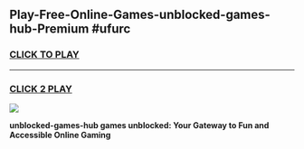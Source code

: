 
## Play-Free-Online-Games-unblocked-games-hub-Premium #ufurc
<h3>
<a href="https://premium.freeplayer.one?title=unblocked-games-hub&ref=8M">CLICK TO PLAY</a></h3>
<hr>

<h3>
<a href="https://premium.freeplayer.one?title=unblocked-games-hub&ref=8M">CLICK 2 PLAY</a>
  
</h3>

<a href="https://premium.freeplayer.one?title=unblocked-games-hub&ref=8M"><img src="https://clearcache.store/games.png"></a>


**unblocked-games-hub games unblocked: Your Gateway to Fun and Accessible Online Gaming**
